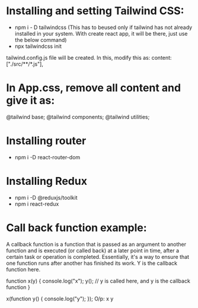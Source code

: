 # Installing and setting Tailwind CSS:
 - npm i - D tailwindcss (This has to beused only if tailwind has not already installed in your system. With create react app, it will be there, just use the below command)
 - npx tailwindcss init
 
tailwind.config.js file will be created. 
In this, modify this as:
 content: ["./src/**/*.js"],
  
# In App.css, remove all content and give it as:
@tailwind base;
@tailwind components;
@tailwind utilities;


# Installing router
- npm i -D react-router-dom 

# Installing Redux
- npm i -D @reduxjs/toolkit
- npm i react-redux




# Call back function example:
A callback function is a function that is passed as an argument to another function and is executed (or called back) at a later point in time, after a certain task or operation is completed. Essentially, it's a way to ensure that one function runs after another has finished its work.
Y is the callback function here.

function x(y) {
  console.log("x");
  y();  // y is called here, and y is the callback function
}

x(function y() {
  console.log("y");
});
O/p: x
     y